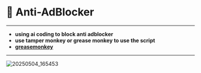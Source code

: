 # 🚫 Anti-AdBlocker

---

- **using ai coding to block anti adblocker**  
- **use tamper monkey or grease monkey to use the script**  
- **[greasemonkey](https://greasyfork.org/en/scripts/542720-youtube-anti-adblock-bypass-block-ads)**

---

![20250504_165453](https://github.com/user-attachments/assets/ca086af2-32a3-454a-aa7b-efd9f3bbec33)
